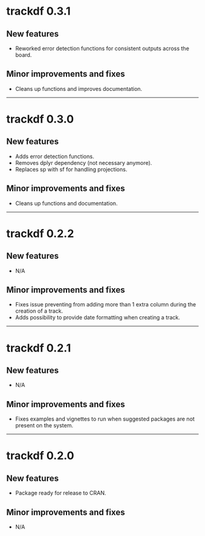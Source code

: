# trackdf 0.3.1

## New features

* Reworked error detection functions for consistent outputs across the board.

## Minor improvements and fixes

* Cleans up functions and improves documentation. 

---

# trackdf 0.3.0

## New features

* Adds error detection functions.
* Removes dplyr dependency (not necessary anymore). 
* Replaces sp with sf for handling projections. 

## Minor improvements and fixes

* Cleans up functions and documentation. 

---

# trackdf 0.2.2

## New features

* N/A

## Minor improvements and fixes

* Fixes issue preventing from adding more than 1 extra column during the creation
of a track. 
* Adds possibility to provide date formatting when creating a track. 

---

# trackdf 0.2.1

## New features

* N/A

## Minor improvements and fixes

* Fixes examples and vignettes to run when suggested packages are not present on
the system. 

---

# trackdf 0.2.0

## New features

* Package ready for release to CRAN. 

## Minor improvements and fixes

* N/A